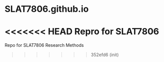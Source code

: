 # SLAT7806.github.io
<<<<<<< HEAD
Repro for SLAT7806
=======
Repo for SLAT7806 Research Methods
>>>>>>> 352efd6 (init)
